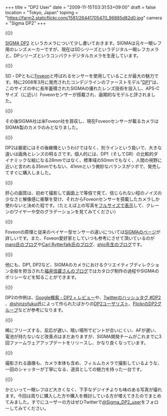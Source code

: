 +++
title = "DP2 User"
date = "2009-11-15T03:31:53+09:00"
draft = false
location  = "Tokyo, Japan"
topimg = "https://farm2.staticflickr.com/1581/26441705470_96885d82d0.jpg"
camera = "Sigma DP2"
+++

{{<flickr href="https://www.flickr.com/photos/fixbot/26714288815/" src="https://farm2.staticflickr.com/1498/26714288815_d4a3f025b2_b.jpg" title="SDIM1491">}}

[SIGMA DP2](http://sigma-dp.com/DP2/jp/main.html) というカメラについて少し書いておきます。SIGMAは元々一眼レフ用のレンズメーカーですが、現在はSDシリーズというデジタル一眼レフカメラと、DPシリーズというコンパクトデジタルカメラを生産しています。

{{<flickr href="https://www.flickr.com/photos/fixbot/26714287825/" src="https://farm2.staticflickr.com/1569/26714287825_eac4518db7_b.jpg" title="SDIM1480">}}

SD・DPともに[Foveon](http://ja.wikipedia.org/wiki/Foveon_X3)と呼ばれるセンサーを使用していることが最大の魅力です。特に2008年3月に発売されたコンデジラインのファーストモデル"[DP1](http://www.sigma-dp1.com/jp/)"は、このサイズの中に長年蓄積されたSIGMAの優れたレンズ技術を投入し、APS-Cサイズ（に近い）Foveonセンサーが搭載され、画期的なモデルと評されました。

{{<flickr href="https://www.flickr.com/photos/fixbot/26441706560/" src="https://farm2.staticflickr.com/1540/26441706560_133b51db21_b.jpg" title="SDIM1003">}}

その後SIGMA社は米Foveon社を買収し、現在Foveonセンサーが載るカメラはSIGMA製のカメラのみとなりました。

{{<flickr href="https://www.flickr.com/photos/fixbot/26441706930/" src="https://farm2.staticflickr.com/1455/26441706930_8b6753e5f3_b.jpg" title="SDIM1007" orientation="portrait">}}

DP2は厳密にはその後継機というわけではなく、別ラインという扱いで、大きな違いは画角とレンズの明るさです。個人的には、DP1（そしてGR）の比較的ダイナミックな絵になる28mmではなく、標準域の50mmでもなく、人間の視野に近いと言われる35mmでもない、41mmという微妙なバランスがツボで、発売してすぐに購入しました。

{{<flickr href="https://www.flickr.com/photos/fixbot/26441703480/" src="https://farm2.staticflickr.com/1515/26441703480_a607fd779e_b.jpg" title="SDIM0023">}}

肝心の画質は、初めて撮影して画面上で等倍で見て、信じられない程のノイズの少なさと解像感に衝撃を受け、それからFoveonセンサーを搭載したカメラしか使わないと決めた程です。（たとえば上の写真を[フルサイズで表示](http://www.flickr.com/photos/fixbot/26441703480/sizes/o/)して、クレーンのワイヤーや空のグラデーションを見てみてください）

{{<flickr href="https://www.flickr.com/photos/fixbot/26714289885/" src="https://farm2.staticflickr.com/1680/26714289885_b4333735cf_b.jpg" title="SDIM1502">}}

Foveonの原理と従来のべイヤー型センサーの違いについては[SIGMAのページ](http://www.sigma-photo.co.jp/camera/digital/foveon.htm)が詳しいです。また、Foveon愛好家としていつも参考にさせて頂いているのが[maro氏のブログ](http://maros-notebook.txt-nifty.com/notebook/)や[Carl Rytterfalk氏のブログ](http://www.rytterfalk.com/)、[shio先生のブログ](http://shiology.com/shiology/sigma_dp2/index.html)です。

{{<flickr href="https://www.flickr.com/photos/fixbot/26441708230/" src="https://farm2.staticflickr.com/1586/26441708230_147a9f7467_b.jpg" title="SDIM0385">}}

他にも、DP1, DP2など、SIGMAのカメラにおけるクリエイティブディレクション全般を担当された[福井信蔵さんのブログ](http://shinzlogclips.blogspot.com/)ではカタログ制作の過程やSIGMAのポリシーなどを知ることができます。

{{<flickr href="https://www.flickr.com/photos/fixbot/26441704520/" src="https://farm2.staticflickr.com/1599/26441704520_4af2ed505f_b.jpg" title="SDIM0638">}}

DP2の作例は、[Google検索 - DP2 + レビュー](http://www.google.co.jp/search?q=DP2+%E3%83%AC%E3%83%93%E3%83%A5%E3%83%BC)や、[Twitterのハッシュタグ #DP2](https://search.twitter.com/search?q=%23dp2) 、[@shinzofukui](http://twitter.com/shinzofukui)氏によって作られたばかりの[DP2ユーザリスト](https://twitter.com/Sigma_DP2_user)、[FlickrのDP2グループ](http://www.flickr.com/groups/sigma-dp2/)などが参考になります。

{{<flickr href="https://www.flickr.com/photos/fixbot/26714286245/" src="https://farm2.staticflickr.com/1709/26714286245_6ba7e3000b_b.jpg" title="SDIM0754">}}

稀にフリーズする、反応が遅い、暗い場所でピントが合いにくい、AFが遅い、電池が持たないなど改善点はまだありますが、SIGMA開発チームがこれまでに3回ファームウェアアップデートをリリースし、かなり良くなっています。


{{<flickr href="https://www.flickr.com/photos/fixbot/26441705470/" src="https://farm2.staticflickr.com/1581/26441705470_96885d82d0_b.jpg" title="SDIM0759">}}

撮影される画像も、カメラ本体も含め、フィルムカメラで撮影しているような、一回のシャッターが丁寧になる、道具としての魅力を持った一台です。

{{<flickr href="https://www.flickr.com/photos/fixbot/26714291575/" src="https://farm2.staticflickr.com/1675/26714291575_c6254fdddf_b.jpg" title="SDIM1704">}}

かといって一眼レフほど大きくなく、下手なデジイチよりも味のある写真が撮れます。今回は周りに購入した方や購入を検討している方が増えてきたのでまとめてみました。すでにユーザーの方はぜひTwitterで[@Sigma_DP2_user](http://twitter.com/Sigma_DP2_user)をフォローしてみてください。

